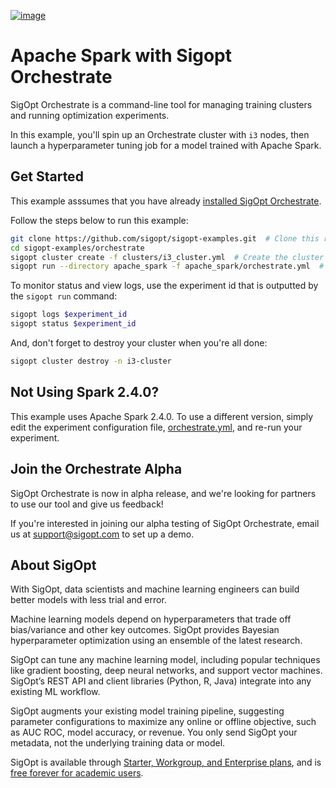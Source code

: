 [![image](https://sigopt.com/static/img/SigOpt_logo_horiz.png?raw=true)](https://sigopt.com)
# Apache Spark with Sigopt Orchestrate

SigOpt Orchestrate is a command-line tool for managing training clusters and running optimization experiments.

In this example, you'll spin up an Orchestrate cluster with `i3` nodes,
then launch a hyperparameter tuning job for a model trained with Apache Spark.

## Get Started

This example asssumes that you have already
[installed SigOpt Orchestrate](https://app.sigopt.com/docs/orchestrate/installation).

Follow the steps below to run this example:

```bash
git clone https://github.com/sigopt/sigopt-examples.git  # Clone this repo
cd sigopt-examples/orchestrate
sigopt cluster create -f clusters/i3_cluster.yml  # Create the cluster
sigopt run --directory apache_spark -f apache_spark/orchestrate.yml  # Run the experiment
```

To monitor status and view logs, use the experiment id that is outputted by the `sigopt run` command:

```bash
sigopt logs $experiment_id
sigopt status $experiment_id
```

And, don't forget to destroy your cluster when you're all done:

```bash
sigopt cluster destroy -n i3-cluster
```

## Not Using Spark 2.4.0?

This example uses Apache Spark 2.4.0.
To use a different version, simply edit the experiment configuration file, [orchestrate.yml](orchestrate.yml),
and re-run your experiment.

## Join the Orchestrate Alpha

SigOpt Orchestrate is now in alpha release, and we're looking for partners to use our tool and give us feedback!

If you're interested in joining our alpha testing of SigOpt Orchestrate, email us at <support@sigopt.com> to set up a demo.

## About SigOpt

With SigOpt, data scientists and machine learning engineers can build better models with less trial and error.

Machine learning models depend on hyperparameters that trade off bias/variance and other key outcomes. SigOpt provides Bayesian hyperparameter optimization using an ensemble of the latest research.

SigOpt can tune any machine learning model, including popular techniques like gradient boosting, deep neural networks, and support vector machines. SigOpt’s REST API and client libraries (Python, R, Java) integrate into any existing ML workflow.

SigOpt augments your existing model training pipeline, suggesting parameter configurations to maximize any online or offline objective, such as AUC ROC, model accuracy, or revenue. You only send SigOpt your metadata, not the underlying training data or model.

SigOpt is available through [Starter, Workgroup, and Enterprise plans](https://sigopt.com/pricing), and is [free forever for academic users](https://sigopt.com/edu).
